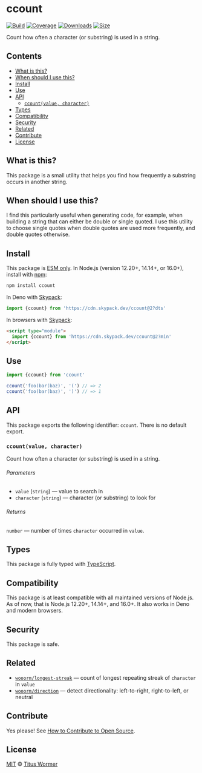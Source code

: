 # ccount

[![Build][build-badge]][build]
[![Coverage][coverage-badge]][coverage]
[![Downloads][downloads-badge]][downloads]
[![Size][size-badge]][size]

Count how often a character (or substring) is used in a string.

## Contents

*   [What is this?](#what-is-this)
*   [When should I use this?](#when-should-i-use-this)
*   [Install](#install)
*   [Use](#use)
*   [API](#api)
    *   [`ccount(value, character)`](#ccountvalue-character)
*   [Types](#types)
*   [Compatibility](#compatibility)
*   [Security](#security)
*   [Related](#related)
*   [Contribute](#contribute)
*   [License](#license)

## What is this?

This package is a small utility that helps you find how frequently a substring
occurs in another string.

## When should I use this?

I find this particularly useful when generating code, for example, when building
a string that can either be double or single quoted.
I use this utility to choose single quotes when double quotes are used more
frequently, and double quotes otherwise.

## Install

This package is [ESM only][esm].
In Node.js (version 12.20+, 14.14+, or 16.0+), install with [npm][]:

```sh
npm install ccount
```

In Deno with [Skypack][]:

```js
import {ccount} from 'https://cdn.skypack.dev/ccount@2?dts'
```

In browsers with [Skypack][]:

```html
<script type="module">
  import {ccount} from 'https://cdn.skypack.dev/ccount@2?min'
</script>
```

## Use

```js
import {ccount} from 'ccount'

ccount('foo(bar(baz)', '(') // => 2
ccount('foo(bar(baz)', ')') // => 1
```

## API

This package exports the following identifier: `ccount`.
There is no default export.

### `ccount(value, character)`

Count how often a character (or substring) is used in a string.

###### Parameters

*   `value` (`string`)
    — value to search in
*   `character` (`string`)
    — character (or substring) to look for

###### Returns

`number` — number of times `character` occurred in `value`.

## Types

This package is fully typed with [TypeScript][].

## Compatibility

This package is at least compatible with all maintained versions of Node.js.
As of now, that is Node.js 12.20+, 14.14+, and 16.0+.
It also works in Deno and modern browsers.

## Security

This package is safe.

## Related

*   [`wooorm/longest-streak`](https://github.com/wooorm/longest-streak)
    — count of longest repeating streak of `character` in `value`
*   [`wooorm/direction`](https://github.com/wooorm/direction)
    — detect directionality: left-to-right, right-to-left, or neutral

## Contribute

Yes please!
See [How to Contribute to Open Source][contribute].

## License

[MIT][license] © [Titus Wormer][author]

<!-- Definitions -->

[build-badge]: https://github.com/wooorm/ccount/workflows/main/badge.svg

[build]: https://github.com/wooorm/ccount/actions

[coverage-badge]: https://img.shields.io/codecov/c/github/wooorm/ccount.svg

[coverage]: https://codecov.io/github/wooorm/ccount

[downloads-badge]: https://img.shields.io/npm/dm/ccount.svg

[downloads]: https://www.npmjs.com/package/ccount

[size-badge]: https://img.shields.io/bundlephobia/minzip/ccount.svg

[size]: https://bundlephobia.com/result?p=ccount

[npm]: https://docs.npmjs.com/cli/install

[skypack]: https://www.skypack.dev

[license]: license

[author]: https://wooorm.com

[esm]: https://gist.github.com/sindresorhus/a39789f98801d908bbc7ff3ecc99d99c

[typescript]: https://www.typescriptlang.org

[contribute]: https://opensource.guide/how-to-contribute/
